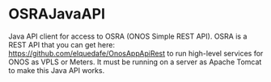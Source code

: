 # OSRAJavaAPI
Java API client for access to OSRA (ONOS Simple REST API).
OSRA is a REST API that you can get here: https://github.com/elquedafe/OnosAppApiRest to run high-level services for ONOS as VPLS or Meters. It must be running on a server as Apache Tomcat to make this Java API works.
